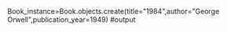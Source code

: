 Book_instance=Book.objects.create(title="1984",author="George Orwell",publication_year=1949)
#output